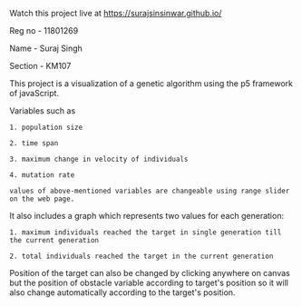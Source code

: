 Watch this project live at https://surajsinsinwar.github.io/ 

Reg no - 11801269

Name - Suraj Singh

Section - KM107

This project is a visualization of a genetic algorithm using the p5 framework of javaScript. 

Variables such as 

    1. population size 
    
    2. time span 
    
    3. maximum change in velocity of individuals 
    
    4. mutation rate
    
    values of above-mentioned variables are changeable using range slider on the web page.
    
It also includes a graph which represents two values for each generation: 

    1. maximum individuals reached the target in single generation till the current generation
    
    2. total individuals reached the target in the current generation
    
Position of the target can also be changed by clicking anywhere on canvas but the position of obstacle variable according to target's position so it will also change automatically according to the target's position.
